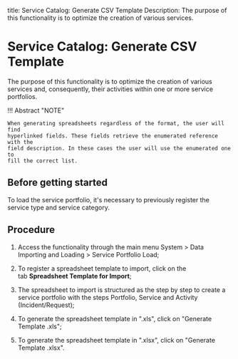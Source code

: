 title: Service Catalog: Generate CSV Template
Description: The purpose of this functionality is to optimize the creation of various services.
# Service Catalog: Generate CSV Template

The purpose of this functionality is to optimize the creation of various services and, consequently, their activities within one or more service portfolios.

!!! Abstract "NOTE"

    When generating spreadsheets regardless of the format, the user will find
    hyperlinked fields. These fields retrieve the enumerated reference with the
    field description. In these cases the user will use the enumerated one to
    fill the correct list.

Before getting started
--------------------------

To load the service portfolio, it's necessary to previously register the service
type and service category.

Procedure
-------------

1.  Access the functionality through the main menu System \> Data Importing and
    Loading \> Service Portfolio Load;

2.  To register a spreadsheet template to import, click on the tab **Spreadsheet
    Template for Import**;

3.  The spreadsheet to import is structured as the step by step to create a
    service portfolio with the steps Portfolio, Service and Activity
    (Incident/Request);

4.  To generate the spreadsheet template in ".xls", click on "Generate Template
    .xls";

5.  To generate the spreadsheet template in ".xlsx", click on "Generate Template
    .xlsx".

<!-- !!! tip "About"

    <b>Product/Version:</b> CITSmart | 9.00 &nbsp;&nbsp;
    <b>Updated:</b>01/10/2019 – Larissa Lourenço
